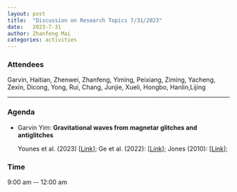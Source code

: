 ```yaml
---
layout: post
title:  "Discussion on Research Topics 7/31/2023"
date:   2023-7-31
author: Zhanfeng Mai
categories: activities
---
```



### Attendees

Garvin, Haitian, Zhenwei, Zhanfeng, Yiming, Peixiang, Ziming, Yacheng, Zexin, Dicong, Yong, Rui, Chang, Junjie, Xueli, Hongbo, Hanlin,Lijing

---

### Agenda


- Garvin Yim: **Gravitational waves from magnetar glitches and antiglitches**


  Younes et al. (2023) [[Link](https://ui.adsabs.harvard.edu/abs/2023NatAs...7..339Y/abstract)];
  Ge et al. (2022): [[Link](https://ui.adsabs.harvard.edu/abs/2010MNRAS.402.2503J/abstract)];
  Jones (2010): [[Link](https://ui.adsabs.harvard.edu/abs/2010MNRAS.402.2503J/abstract)];


      
     
       
  
       
  
       

          
### Time

9:00 am -- 12:00 am
